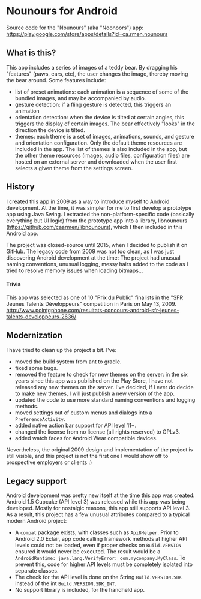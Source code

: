 # Nounours for Android

Source code for the "Nounours" (aka "Noonoors") app:
https://play.google.com/store/apps/details?id=ca.rmen.nounours

## What is this?
This app includes a series of images of a teddy bear.  By dragging his "features" (paws, ears,
etc), the user changes the image, thereby moving the bear around.  Some features include:
* list of preset animations: each animation is a sequence of some of the bundled
  images, and may be accompanied by audio.
* gesture detection: if a fling gesture is detected, this triggers an animation
* orientation detection: when the device is tilted at certain angles, this triggers the
  display of certain images. The bear effectively "looks" in the direction the device
  is tilted.
* themes: each theme is a set of images, animations, sounds, and gesture and orientation 
  configuration. Only the default theme resources are included in the app.  The list of
  themes is also included in the app, but the other theme resources (images, audio files,
  configuration files) are hosted on an external server and downloaded when the user
  first selects a given theme from the settings screen.

## History
I created this app in 2009 as a way to introduce myself to Android development.  At the time,
it was simpler for me to first develop a prototype app using Java Swing.  I extracted the
non-platform-specific code (basically everything but UI logic) from the prototype app into a
library, libnounours (https://github.com/caarmen/libnounours), which I then included in this Android
app.


The project was closed-source until 2015, when I decided to publish it on GitHub.  The legacy code
from 2009 was not too clean, as I was just discovering Android development at the time: The project
had unusual naming conventions, unusual logging, messy hairs added to the code as I tried to resolve
memory issues when loading bitmaps...

#### Trivia
This app was selected as one of 10 "Prix du Public" finalists in the "SFR Jeunes Talents Développeurs" competition
in Paris on May 13, 2009.  http://www.pointgphone.com/resultats-concours-android-sfr-jeunes-talents-developpeurs-2636/

## Modernization
I have tried to clean up the project a bit.  I've:
* moved the build system from ant to gradle.
* fixed some bugs.
* removed the feature to check for new themes on the server: in the six years since this app was
  published on the Play Store, I have not released any new themes on the server. I've decided, if
  I ever do decide to make new themes, I will just publish a new version of the app.
* updated the code to use more standard naming conventions and logging methods.
* moved settings out of custom menus and dialogs into a ```PreferenceActivity```.
* added native action bar support for API level 11+.
* changed the license from no license (all rights reserved) to GPLv3.
* added watch faces for Android Wear compatible devices.

Nevertheless, the original 2009 design and implementation of the project is still visible, and
this project is not the first one I would show off to prospective employers or clients :)

## Legacy support
Android development was pretty new itself at the time this app was created: Android 1.5 Cupcake (API
level 3) was released while this app was being developed.  Mostly for nostalgic reasons, this app
still supports API level 3.  As a result, this project has a few unusual attributes compared to a
typical modern Android project:
* A ```compat``` package exists, with classes such as ```Api8Helper```.
  Prior to Android 2.0 Eclair, app code calling framework methods at higher API levels could not be
  loaded, even if proper checks on ```Build.VERSION``` ensured it would never be executed. The
  result would be a ```AndroidRuntime: java.lang.VerifyError: com.mycompany.MyClass```. To prevent
  this, code for higher API levels must be completely isolated into separate classes.
* The check for the API level is done on the String ```Build.VERSION.SDK``` instead of the int ```Build.VERSION.SDK_INT```.
* No support library is included, for the handheld app.

